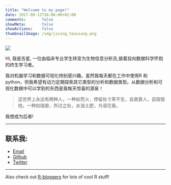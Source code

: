 ```yaml
---
title: "Welcome to my page!"
date: 2017-09-12T16:06:06+02:00
comments:       false
showMeta:       false
showActions:    false
thumbnailImage: /img/jixing_touxiang.png
---
```


![](/img/jixing_touxiang.png)

Hi, 我是吉星, 一位由临床专业学生转变为生物信息分析员,接着投向数据科学怀抱的终生学习者。

我对机器学习和数据可视化特别感兴趣。虽然我每天都在工作中使用R 和 python，但我希望有动力定期探索其它类型的分析和数据类型。从数据分析和可视化数据中可以学到的东西是我每天惊喜的源泉！ 

> 这世界上永远有两种人，一种如荒火，停留处寸草不生，自衰衰人，自毁毁他。一种如瑞兽，所过之处，水滋土肥，鸟语花香。

我想成为后者!

---

## 联系我:
- [Email](mailto:jixing475@163.com)
- [Github](https://github.com/jixing475)
- [Twitter](https://twitter.com/studentZero475)

-----

Also check out [R-bloggers](http://www.R-bloggers.com) for lots of cool R stuff!

